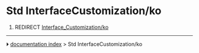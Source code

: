 # Std InterfaceCustomization/ko
1.  REDIRECT [Interface_Customization/ko](Interface_Customization/ko.md)



---
⏵ [documentation index](../README.md) > Std InterfaceCustomization/ko
